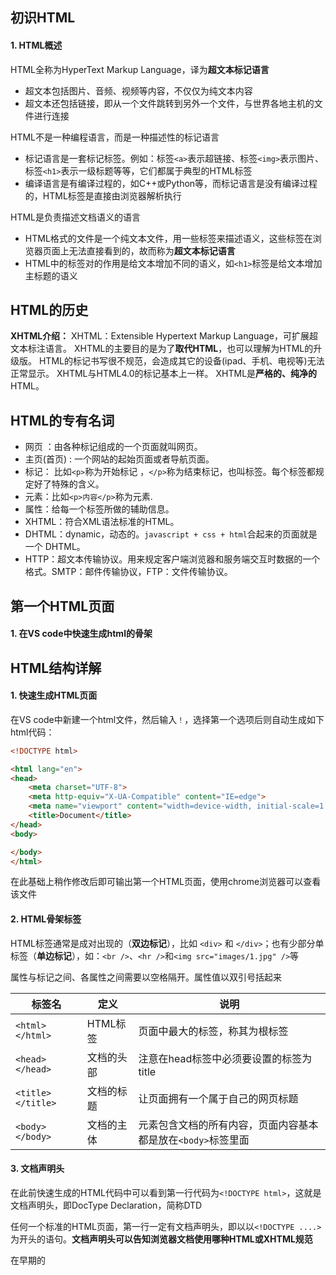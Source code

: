 
## 初识HTML

#### 1. HTML概述
HTML全称为HyperText Markup Language，译为**超文本标记语言**

* 超文本包括图片、音频、视频等内容，不仅仅为纯文本内容
* 超文本还包括链接，即从一个文件跳转到另外一个文件，与世界各地主机的文件进行连接

HTML不是一种编程语言，而是一种描述性的标记语言

* 标记语言是一套标记标签。例如：标签```<a>```表示超链接、标签```<img>```表示图片、标签```<h1>```表示一级标题等等，它们都属于典型的HTML标签
* 编译语言是有编译过程的，如C++或Python等，而标记语言是没有编译过程的，HTML标签是直接由浏览器解析执行

HTML是负责描述文档语义的语言

* HTML格式的文件是一个纯文本文件，用一些标签来描述语义，这些标签在浏览器页面上无法直接看到的，故而称为**超文本标记语言**
* HTML中的标签对的作用是给文本增加不同的语义，如```<h1>```标签是给文本增加主标题的语义

## HTML的历史

**XHTML介绍：** XHTML：Extensible Hypertext Markup Language，可扩展超文本标注语言。 XHTML的主要目的是为了**取代HTML**，也可以理解为HTML的升级版。 HTML的标记书写很不规范，会造成其它的设备(ipad、手机、电视等)无法正常显示。 XHTML与HTML4.0的标记基本上一样。 XHTML是**严格的、纯净的**HTML。


## HTML的专有名词

-   网页 ：由各种标记组成的一个页面就叫网页。
-   主页(首页) : 一个网站的起始页面或者导航页面。
-   标记： 比如`<p>`称为开始标记 ，`</p>`称为结束标记，也叫标签。每个标签都规定好了特殊的含义。
-   元素：比如`<p>内容</p>`称为元素.
-   属性：给每一个标签所做的辅助信息。
-   XHTML：符合XML语法标准的HTML。
-   DHTML：dynamic，动态的。`javascript + css + html`合起来的页面就是一个 DHTML。
-   HTTP：超文本传输协议。用来规定客户端浏览器和服务端交互时数据的一个格式。SMTP：邮件传输协议，FTP：文件传输协议。

## 第一个HTML页面

#### 1. 在VS code中快速生成html的骨架



## HTML结构详解

#### 1. 快速生成HTML页面

在VS code中新建一个html文件，然后输入```！```，选择第一个选项后则自动生成如下html代码：
```html
<!DOCTYPE html>

<html lang="en">
<head>
	<meta charset="UTF-8">
	<meta http-equiv="X-UA-Compatible" content="IE=edge">
	<meta name="viewport" content="width=device-width, initial-scale=1.0">
	<title>Document</title>
</head>
<body>

</body>
</html>
```
在此基础上稍作修改后即可输出第一个HTML页面，使用chrome浏览器可以查看该文件

#### 2. HTML骨架标签

HTML标签通常是成对出现的（**双边标记**），比如 `<div>` 和 `</div>`；也有少部分单标签（**单边标记**），如：`<br />`、`<hr />`和`<img src="images/1.jpg" />`等

属性与标记之间、各属性之间需要以空格隔开。属性值以双引号括起来

|标签名|定义|说明|
|-------|----------|--------|
|```<html></html>```|HTML标签|页面中最大的标签，称其为根标签|
|```<head></head>```|文档的头部|注意在head标签中必须要设置的标签为title|
|```<title></title>```|文档的标题|让页面拥有一个属于自己的网页标题|
|```<body></body>```|文档的主体|元素包含文档的所有内容，页面内容基本都是放在```<body>```标签里面|

#### 3. 文档声明头

在此前快速生成的HTML代码中可以看到第一行代码为```<!DOCTYPE html>```，这就是文档声明头，即DocType Declaration，简称DTD

任何一个标准的HTML页面，第一行一定有文档声明头，即以以```<!DOCTYPE ....>```为开头的语句。**文档声明头可以告知浏览器文档使用哪种HTML或XHTML规范**

 在早期的
